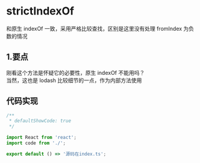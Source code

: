 # strictIndexOf

和原生 indexOf 一致，采用严格比较查找，区别是这里没有处理 fromIndex 为负数的情况

## 1.要点

刚看这个方法是怀疑它的必要性，原生 indexOf 不能用吗？  
当然，这也是 lodash 比较细节的一点，作为内部方法使用

## 代码实现

```jsx
/**
 * defaultShowCode: true
 */

import React from 'react';
import code from './';

export default () => '源码在index.ts';
```
